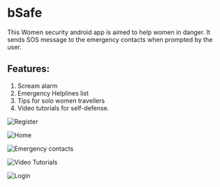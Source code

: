 # bSafe

This Women security android app is aimed to help women in danger. It sends SOS message to the emergency contacts when prompted by the user. 

## Features: 
  1. Scream alarm 
  2. Emergency Helplines list 
  3. Tips for solo women travellers 
  4. Video tutorials for self-defense. 
  
  
![Register](https://github.com/sanjana707/Women-Security-App/blob/main/Snaps/Register.png)

![Home](https://github.com/sanjana707/Women-Security-App/blob/main/Snaps/Home.png)

![Emergency contacts](https://github.com/sanjana707/Women-Security-App/blob/main/Snaps/Emergency.png)

![Video Tutorials](https://github.com/sanjana707/Women-Security-App/blob/main/Snaps/Video%20tutorials.png)

![Login](https://github.com/sanjana707/Women-Security-App/blob/main/Snaps/Login.png)
